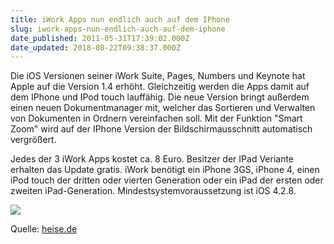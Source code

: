```yaml
---
title: iWork Apps nun endlich auch auf dem IPhone
slug: iwork-apps-nun-endlich-auch-auf-dem-iphone
date_published: 2011-05-31T17:39:02.000Z
date_updated: 2018-08-22T09:38:37.000Z
---
```


Die iOS Versionen seiner iWork Suite, Pages, Numbers und Keynote hat Apple auf die Version 1.4 erhöht. Gleichzeitig werden die Apps damit auf dem IPhone und IPod touch lauffähig. Die neue Version bringt außerdem einen neuen Dokumentmanager mit, welcher das Sortieren und Verwalten von Dokumenten in Ordnern vereinfachen soll. Mit der Funktion "Smart Zoom" wird auf der IPhone Version der Bildschirmausschnitt automatisch vergrößert.

Jedes der 3 iWork Apps kostet ca. 8 Euro. Besitzer der IPad Veriante erhalten das Update gratis. iWork benötigt ein iPhone 3GS, iPhone 4, einen iPod touch der dritten oder vierten Generation oder ein iPad der ersten oder zweiten iPad-Generation. Mindestsystemvoraussetzung ist iOS 4.2.8.

[![](//picdump.thafaker.de/2011/05/3c2924e92b520a42.png)](__GHOST_URL__/iwork-apps-nun-endlich-auch-auf-dem-iphone/3c2924e92b520a42/)

Quelle: [heise.de](http://www.heise.de/mac-and-i/meldung/iWork-Apps-jetzt-auch-fuer-das-iPhone-1253128.html)
